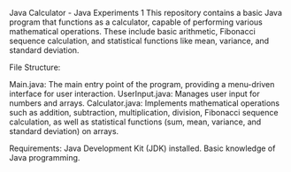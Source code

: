 Java Calculator - Java Experiments 1 This repository contains a basic Java program that functions as a calculator, capable of performing various mathematical operations. These include basic arithmetic, Fibonacci sequence calculation, and statistical functions like mean, variance, and standard deviation.

File Structure:

Main.java: The main entry point of the program, providing a menu-driven interface for user interaction. UserInput.java: Manages user input for numbers and arrays. Calculator.java: Implements mathematical operations such as addition, subtraction, multiplication, division, Fibonacci sequence calculation, as well as statistical functions (sum, mean, variance, and standard deviation) on arrays.

Requirements: Java Development Kit (JDK) installed. Basic knowledge of Java programming.
